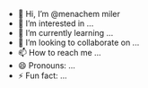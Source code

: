 - 👋 Hi, I’m @menachem miler
- 👀 I’m interested in ...
- 🌱 I’m currently learning ...
- 💞️ I’m looking to collaborate on ...
- 📫 How to reach me ...
- 😄 Pronouns: ...
- ⚡ Fun fact: ...

<!---
menachemmiler/menachemmiler is a ✨ special ✨ repository because its `README.md` (this file) appears on your GitHub profile.
You can click the Preview link to take a look at your changes.
--->

